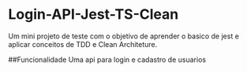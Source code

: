 # Login-API-Jest-TS-Clean
Um mini projeto de teste com o objetivo de aprender o basico de jest e aplicar conceitos de TDD e Clean Architeture.

##Funcionalidade
Uma api para login e cadastro de usuarios
